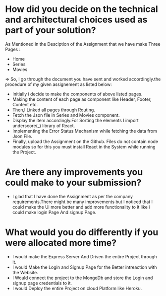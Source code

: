 # How did you decide on the technical and architectural choices used as part of your solution?
As Mentioned in the Desciption of the Assignment that we have  make Three Pages :
<ul>
<li>Home</li>
<li>Series</li>
<li>Movies</li>
</ul>
 => So,  I go through the document you have sent and worked accordingly.the procedure of my given assignement as listed below:
<ul>
<li>Initially i decide  to make the components of  above listed pages.</li>
<li>Making the content of each page as component like Header, Footer, Content etc.</li>
<li>Then,I Linked all pages through Routing.</li>
<li>Fetch the Json file in Series and Movies component.</li>
<li> Display the item accordingly.For Sorting the elements I import underscore(_) library of React.</li>
<li> Implementing the Error Status Mechanism while fetching the data from Json File.</li>
<li>Finally, upload the Assignment on the Github. Files do not contain node modules so for this you must install React in the System while running the Project. </li>
</ul> 

# Are there any improvements you could make to your submission?
<ul>
<li>I glad that I have done the Assignment as per the company requirements.There might be many improvements but I noticed that I could make the Ui more better and add more functionality to it like i could make login Page And signup Page. </li>
</ul>

# What would you do differently if you were allocated more time?
<ul>
<li>I would  make the Express Server And Driven  the entire Project through it.</li>
<li>I  would Make the Login and Signup Page for the Better intreaction with the Website.</li>
<li> I Would connect the project to the MongoDb and store the Login and signup page credentials to it.</li>
<li>I would Deploy the entire Project on cloud Platform like Heroku.</li>
</ul>

